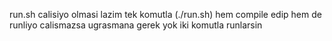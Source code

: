 run.sh calisiyo olmasi lazim tek komutla (./run.sh) hem compile edip hem de runliyo
calismazsa ugrasmana gerek yok iki komutla runlarsin

